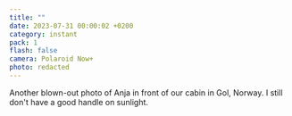 ```yaml
---
title: ""
date: 2023-07-31 00:00:02 +0200
category: instant
pack: 1
flash: false
camera: Polaroid Now+
photo: redacted
---
```

Another blown-out photo of Anja in front of our cabin in Gol, Norway. I still don't have a good handle on sunlight.
